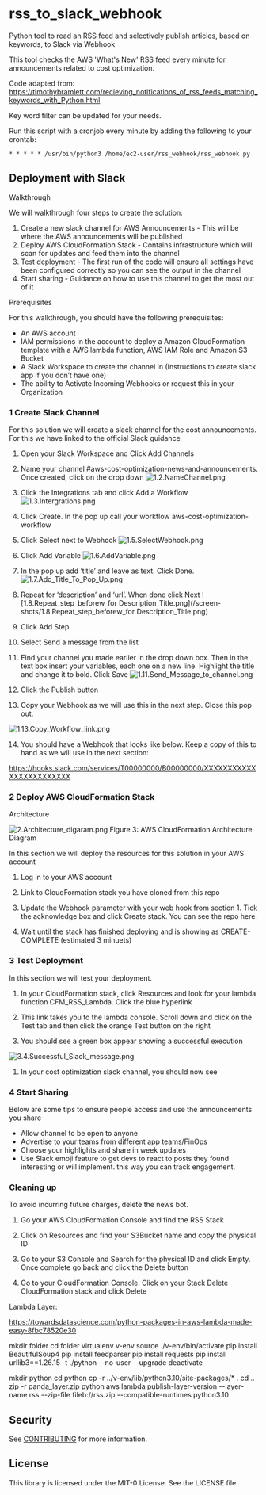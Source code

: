 # rss_to_slack_webhook

Python tool to read an RSS feed and selectively publish articles, based on keywords, to Slack via Webhook

This tool checks the AWS 'What's New' RSS feed every minute for announcements related to cost optimization. 

Code adapted from: https://timothybramlett.com/recieving_notifications_of_rss_feeds_matching_keywords_with_Python.html

Key word filter can be updated for your needs. 

Run this script with a cronjob every minute by adding the following to your crontab:

```
* * * * * /usr/bin/python3 /home/ec2-user/rss_webhook/rss_webhook.py
```


## Deployment with Slack


Walkthrough 

We will walkthrough four steps to create the solution:

1. Create a new slack channel for AWS Announcements - This will be where the AWS announcements will be published
2. Deploy AWS CloudFormation Stack - Contains infrastructure which will scan for updates and feed them into the channel
3. Test deployment - The first run of the code will ensure all settings have been configured correctly so you can see the output in the channel
4. Start sharing - Guidance on how to use this channel to get the most out of it

Prerequisites

For this walkthrough, you should have the following prerequisites: 

* An AWS account
* IAM permissions in the account to deploy a Amazon CloudFormation template with a AWS lambda function, AWS IAM Role and Amazon S3 Bucket
* A Slack Workspace to create the channel in (Instructions to create slack app if you don’t have one)
* The ability to Activate Incoming Webhooks or request this in your Organization 

### 1 Create Slack Channel

For this solution we will create a slack channel for the cost announcements. For this we have linked to the official Slack guidance

1. Open your Slack Workspace and Click Add Channels

2. Name your channel #aws-cost-optimization-news-and-announcements. Once created, click on the drop down 
![1.2.NameChannel.png](/screen-shots/1.2.NameChannel.png)

3. Click the Integrations tab and click Add a Workflow
![1.3.Intergrations.png](/screen-shots/1.3.Intergrations.png)

4. Click Create. In the pop up call your workflow aws-cost-optimization-workflow

5. Click Select next to Webhook
![1.5.SelectWebhook.png](/screen-shots/1.5.SelectWebhook.png)
6. Click Add Variable 
![1.6.AddVariable.png](/screen-shots/1.6.AddVariable.png)

7. In the pop up add ‘title’ and leave as text. Click Done. 
![1.7.Add_Title_To_Pop_Up.png](/screen-shots/1.7.Add_Title_To_Pop_Up.png)

8. Repeat for ‘description’ and ‘url’. When done click Next
![1.8.Repeat_step_beforew_for Description_Title.png](/screen-shots/1.8.Repeat_step_beforew_for Description_Title.png)

9. Click Add Step 

10. Select Send a message from the list

11. Find your channel you made earlier in the drop down box. Then in the text box insert your variables, each one on a new line. Highlight the title and change it to bold. Click Save
![1.11.Send_Message_to_channel.png](/screen-shots/1.11.Send_Message_to_channel.png)

12. Click the Publish button

13. Copy your Webhook as we will use this in the next step. Close this pop out. 

![1.13.Copy_Workflow_link.png](/screen-shots/1.13.Copy_Workflow_link.png)

14. You should have a Webhook that looks like below. Keep a copy of this to hand as we will use in the next section:



https://hooks.slack.com/services/T00000000/B00000000/XXXXXXXXXXXXXXXXXXXXXXXX



### 2 Deploy AWS CloudFormation Stack

Architecture 

![2.Architecture_digaram.png](/screen-shots/2.Architecture_digaram.png)
Figure 3: AWS CloudFormation Architecture Diagram


In this section we will deploy the resources for this solution in your AWS account

1. Log in to your AWS account
2. Link to CloudFormation stack you have cloned from this repo

3. Update the Webhook parameter with your web hook from section 1. Tick the acknowledge box and click Create stack. You can see the repo here. 

4. Wait until the stack has finished deploying and is showing as CREATE-COMPLETE (estimated 3 minuets)

### 3 Test Deployment

In this section we will test your deployment. 


1. In your CloudFormation stack, click Resources and look for your lambda function CFM_RSS_Lambda. Click the blue hyperlink


1. This link takes you to the lambda console. Scroll down and click on the Test tab and then click the orange Test button on the right 


1. You should see a green box appear showing a successful execution

![3.4.Successful_Slack_message.png](/screen-shots/3.4.Successful_Slack_message.png)

1. In your cost optimization slack channel, you should now see


### 4 Start Sharing 

Below are some tips to ensure people access and use the announcements you share

* Allow channel to be open to anyone 
* Advertise to your teams from different app teams/FinOps
* Choose your highlights and share in week updates
* Use Slack emoji feature to get devs to react to posts they found interesting or will implement. this way you can track engagement. 



### Cleaning up 

To avoid incurring future charges, delete the news bot.

1. Go your AWS CloudFormation Console and find the RSS Stack
2. Click on Resources and find your S3Bucket name and copy the physical ID



1. Go to your S3 Console and Search for the physical ID and click Empty. Once complete go back and click the Delete button


1. Go to your CloudFormation Console. Click on your Stack Delete CloudFormation stack and click Delete






Lambda Layer:

https://towardsdatascience.com/python-packages-in-aws-lambda-made-easy-8fbc78520e30

mkdir folder
cd folder
virtualenv v-env
source ./v-env/bin/activate
pip install BeautifulSoup4
pip install feedparser
pip install requests
pip install urllib3==1.26.15 -t ./python --no-user --upgrade
deactivate

mkdir python
cd python
cp -r ../v-env/lib/python3.10/site-packages/* .
cd ..
zip -r panda_layer.zip python
aws lambda publish-layer-version --layer-name rss --zip-file fileb://rss.zip --compatible-runtimes python3.10
## Security

See [CONTRIBUTING](CONTRIBUTING.md#security-issue-notifications) for more information.

## License

This library is licensed under the MIT-0 License. See the LICENSE file.

